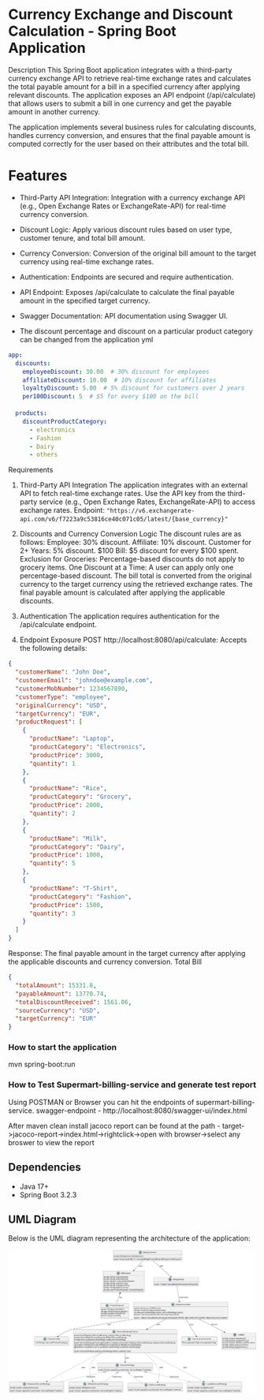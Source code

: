 # Currency Exchange and Discount Calculation - Spring Boot Application
Description
This Spring Boot application integrates with a third-party currency exchange API to retrieve real-time exchange rates and calculates the total payable amount for a bill in a specified currency after applying relevant discounts. The application exposes an API endpoint (/api/calculate) that allows users to submit a bill in one currency and get the payable amount in another currency.

The application implements several business rules for calculating discounts, handles currency conversion, and ensures that the final payable amount is computed correctly for the user based on their attributes and the total bill.

# Features
 - Third-Party API Integration: Integration with a currency exchange API (e.g., Open Exchange Rates or ExchangeRate-API) for real-time currency conversion.

 - Discount Logic: Apply various discount rules based on user type, customer tenure, and total bill amount.

 - Currency Conversion: Conversion of the original bill amount to the target currency using real-time exchange rates.

 - Authentication: Endpoints are secured and require authentication.

 - API Endpoint: Exposes /api/calculate to calculate the final payable amount in the specified target currency.

 - Swagger Documentation: API documentation using Swagger UI.

 - The discount percentage and discount on a particular product category can be changed from the application yml 
```yaml
app:
  discounts:
    employeeDiscount: 30.00  # 30% discount for employees
    affiliateDiscount: 10.00  # 10% discount for affiliates
    loyaltyDiscount: 5.00  # 5% discount for customers over 2 years
    per100Discount: 5  # $5 for every $100 on the bill

  products:
    discountProductCategory:
      - electronics
      - Fashion
      - Dairy
      - others
  ```


Requirements
1. Third-Party API Integration
The application integrates with an external API to fetch real-time exchange rates.
Use the API key from the third-party service (e.g., Open Exchange Rates, ExchangeRate-API) to access exchange rates.
Endpoint:
  ```"https://v6.exchangerate-api.com/v6/f7223a9c53816ce40c071c05/latest/{base_currency}" ```

2. Discounts and Currency Conversion Logic
The discount rules are as follows:
Employee: 30% discount.
Affiliate: 10% discount.
Customer for 2+ Years: 5% discount.
$100 Bill: $5 discount for every $100 spent.
Exclusion for Groceries: Percentage-based discounts do not apply to grocery items.
One Discount at a Time: A user can apply only one percentage-based discount.
The bill total is converted from the original currency to the target currency using the retrieved exchange rates.
The final payable amount is calculated after applying the applicable discounts.

3. Authentication
The application requires authentication for the /api/calculate endpoint.

4. Endpoint Exposure
POST http://localhost:8080/api/calculate: Accepts the following details:

```json
{
  "customerName": "John Doe",
  "customerEmail": "johndoe@example.com",
  "customerMobNumber": 1234567890,
  "customerType": "employee",
  "originalCurrency": "USD",
  "targetCurrency": "EUR",
  "productRequest": [
    {
      "productName": "Laptop",
      "productCategory": "Electronics",
      "productPrice": 3000,
      "quantity": 1
    },
    {
      "productName": "Rice",
      "productCategory": "Grocery",
      "productPrice": 2000,
      "quantity": 2
    },
    {
      "productName": "Milk",
      "productCategory": "Dairy",
      "productPrice": 1000,
      "quantity": 5
    },
    {
      "productName": "T-Shirt",
      "productCategory": "Fashion",
      "productPrice": 1500,
      "quantity": 3
    }
  ]
}
```

Response: The final payable amount in the target currency after applying the applicable discounts and currency conversion.
Total Bill 
``` json
{
  "totalAmount": 15331.8,
  "payableAmount": 13770.74,
  "totalDiscountReceived": 1561.06,
  "sourceCurrency": "USD",
  "targetCurrency": "EUR"
}
```

### How to start the application 

mvn spring-boot:run

### How to Test Supermart-billing-service and generate test report 

Using POSTMAN or Browser you can hit the endpoints of supermart-billing-service.
swagger-endpoint - http://localhost:8080/swagger-ui/index.html

After maven clean install jacoco report can be found at the path - target->jacoco-report->index.html->rightclick->open with browser->select any broswer to view the report


## Dependencies

* Java 17+
* Spring Boot 3.2.3

## UML Diagram

Below is the UML diagram representing the architecture of the application:

![UML Diagram](src/main/resources/images/uml-diagram.png)

